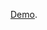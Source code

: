 [Demo]([https://github.com/facebook/create-react-app](https://dmitriysmolin.github.io/react-rick-morty/)).
